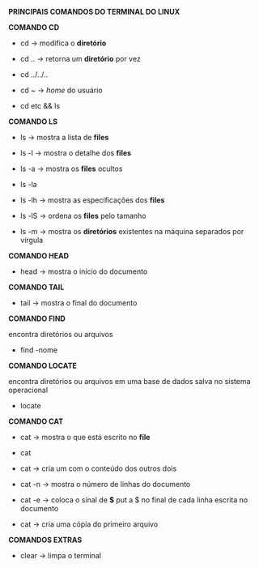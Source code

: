 **PRINCIPAIS COMANDOS DO TERMINAL DO LINUX**

**COMANDO CD**

 - cd -> modifica o **diretório**
  
 - cd .. -> retorna um **diretório** por vez
  
 - cd ../../..
  
 - cd ~ -> _home_ do usuário
  
 - cd etc && ls 

**COMANDO LS**

  - ls -> mostra a lista de **files**
  
  - ls -l -> mostra o detalhe dos **files**
  
  - ls -a -> mostra os **files** ocultos
  
 - ls -la
  
 - ls -lh -> mostra as específicações dos **files** 
  
 - ls -lS -> ordena os **files** pelo tamanho
  
 - ls -m -> mostra os **diretórios** existentes na máquina separados por vírgula

**COMANDO HEAD**

 - head <filename> -> mostra o início do documento

**COMANDO TAIL**

 - tail <filename> -> mostra o final do documento

**COMANDO FIND**

encontra diretórios ou arquivos

 - find -nome <filename>

**COMANDO LOCATE**

encontra diretórios ou arquivos em uma base de dados salva no sistema operacional

 - locate <filename>


**COMANDO CAT**

 - cat -> mostra o que está escrito no **file**
  
 - cat <filename>
  
 - cat <filenamee> <filename> <filenameee> -> cria um <filenameee> com o conteúdo dos outros dois
  
 - cat -n <filename> -> mostra o número de linhas do documento
  
 - cat -e <filename> -> coloca o sínal de **$** put a $ no final de cada linha escrita no documento
  
 - cat <filename> <filenamee> -> cria uma cópia do primeiro arquivo


**COMANDOS EXTRAS**

  - clear -> limpa o terminal


